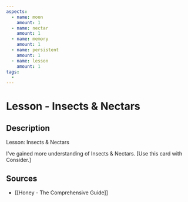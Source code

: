 ```yaml
---
aspects: 
  - name: moon
    amount: 1
  - name: nectar
    amount: 1
  - name: memory
    amount: 1
  - name: persistent
    amount: 1
  - name: lesson
    amount: 1
tags:
  - 
---
```


# Lesson - Insects & Nectars

## Description
Lesson: Insects & Nectars

I've gained more understanding of Insects & Nectars. [Use this card with Consider.]
## Sources
- [[Honey - The Comprehensive Guide]]